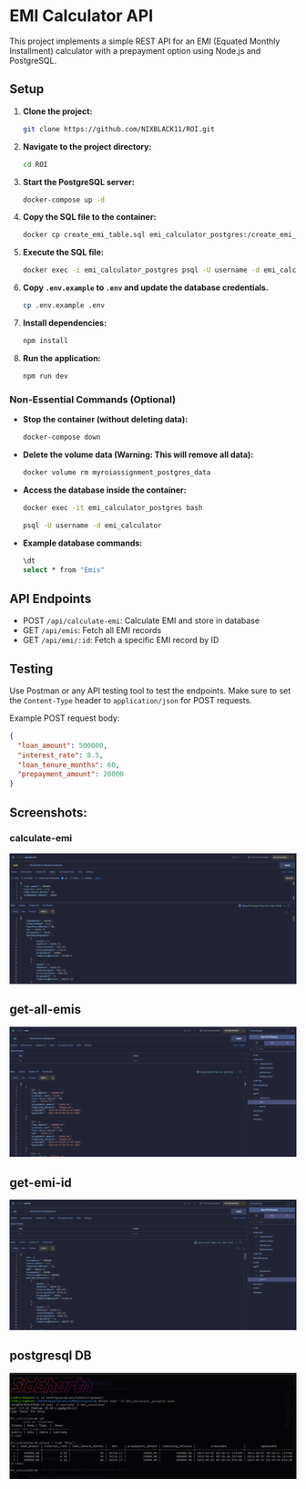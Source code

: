 # EMI Calculator API

This project implements a simple REST API for an EMI (Equated Monthly Installment) calculator with a prepayment option using Node.js and PostgreSQL.

## Setup

1. **Clone the project:**
   ```bash
   git clone https://github.com/NIXBLACK11/ROI.git
   ```

2. **Navigate to the project directory:**
   ```bash
   cd ROI
   ```

3. **Start the PostgreSQL server:**
   ```bash
   docker-compose up -d
   ```

4. **Copy the SQL file to the container:**
   ```bash
   docker cp create_emi_table.sql emi_calculator_postgres:/create_emi_table.sql
   ```

5. **Execute the SQL file:**
   ```bash
   docker exec -i emi_calculator_postgres psql -U username -d emi_calculator -f /create_emi_table.sql
   ```

6. **Copy `.env.example` to `.env` and update the database credentials.**
   ```bash
   cp .env.example .env
   ```

7. **Install dependencies:**
   ```bash
   npm install
   ```

8. **Run the application:**
   ```bash
   npm run dev
   ```

### Non-Essential Commands (Optional)

- **Stop the container (without deleting data):**
   ```bash
   docker-compose down
   ```

- **Delete the volume data (Warning: This will remove all data):**
   ```bash
   docker volume rm myroiassignment_postgres_data
   ```

- **Access the database inside the container:**
   ```bash
   docker exec -it emi_calculator_postgres bash
   ```
   ```bash
   psql -U username -d emi_calculator
   ```

- **Example database commands:**
   ```bash
   \dt
   select * from "Emis"
   ```

## API Endpoints

- POST `/api/calculate-emi`: Calculate EMI and store in database
- GET `/api/emis`: Fetch all EMI records
- GET `/api/emi/:id`: Fetch a specific EMI record by ID

## Testing

Use Postman or any API testing tool to test the endpoints. Make sure to set the `Content-Type` header to `application/json` for POST requests.

Example POST request body:

```json
{
  "loan_amount": 500000,
  "interest_rate": 8.5,
  "loan_tenure_months": 60,
  "prepayment_amount": 20000
}
```

## Screenshots:
### calculate-emi 
![alt text](image.png)
## get-all-emis
![alt text](image-1.png)
## get-emi-id
![alt text](image-2.png)
## postgresql DB
![alt text](image-3.png)